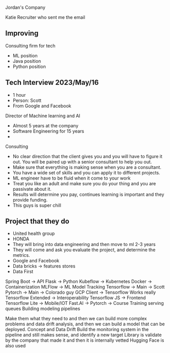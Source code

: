 Jordan's Company 

Katie Recruiter who sent me the email


## Improving
Consulting firm for tech
- ML position
- Java position
- Python position

## Tech Interview 2023/May/16

- 1 hour
- Person: Scott 
- From Google and Facebook

Director of Machine learning and AI
- Almost 5 years at the company
- Software Engineering for 15 years
- 

Consulting 
- No clear direction that the client gives you and you will have to figure it out. You will be paired up with a senior consultant to help you out.
- Make sure that everything is making sense when you are a consultant. 
- You have a wide set of skills and you can apply it to different projects. 
- ML engineer have to be fluid when it come to your work
- Treat you like an adult and make sure you do your thing and you are passivate about it. 
- Results will determine you pay, continues learning is important and they provide funding.
- This guys is super chill

## Project that they do
- United health group 
- HONDA
- They will bring into data engineering and then move to ml 2-3 years
- They will come and ask you evaluate the project, and determine the metrics.
- Google and Facebook
- Data bricks -> features stores 
- Data First

Spring Boot -> API
Flask -> Python
Kubeflow -> Kubernetes
Docker -> Containerization
MLFlow -> ML Model Tracking
Tensorflow -> Main -> Scott
Pytorch -> Main -> Colorado guy
GCP Client -> Tensorflow Works really 
Tensorflow Extended -> Interoperability 
Tensorflow JS -> Frontend 
Tensorflow Lite -> Mobile/IOT
Fast.AI -> Pytorch -> Course
Training serving queues
Building modeling pipelines

Make them what they need to and then we can build more complex problems and data drift analysis, and then we can build a model that can be deployed.
Concept and Data Drift
Build the monitoring system in the pipeline and still makes sense, and identify a new target
Library is validate by the company that made it and then it is internally vetted
Hugging Face is also used

